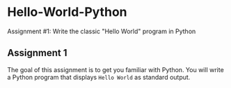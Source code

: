 # Hello-World-Python
Assignment #1: Write the classic "Hello World" program in Python

## Assignment 1

The goal of this assignment is to get you familiar with Python. You will write a Python program that displays `Hello World` as standard output.
